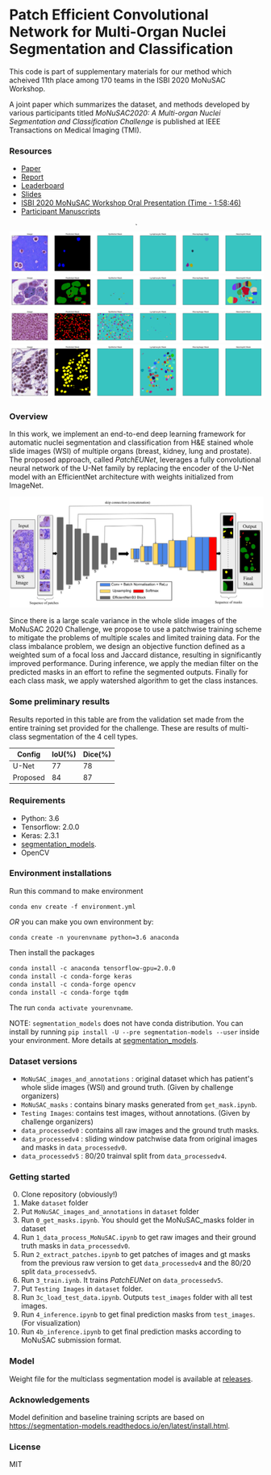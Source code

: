 # Patch Efficient Convolutional Network for Multi-Organ Nuclei Segmentation and Classification

This code is part of supplementary materials for our method which acheived 11th place among 170 teams in the ISBI 2020 MoNuSAC Workshop.

A joint paper which summarizes the dataset, and methods developed by various participants titled *MoNuSAC2020: A Multi-organ Nuclei Segmentation and Classification Challenge* is published at IEEE Transactions on Medical Imaging (TMI).


### Resources
* [Paper](https://ieeexplore.ieee.org/document/9446924)
* [Report](https://github.com/hasibzunair/MoNuSAC-ISBI-2020/blob/master/ISBI%202020%20MoNuSAC%20Workshop%20Challenge%20Paper.pdf)
* [Leaderboard](https://monusac-2020.grand-challenge.org/Results/)
* [Slides](https://docs.google.com/presentation/d/11ym6YdXazpAhkqH348X8fyHmZEoLd81xozrPHAJko44/edit?usp=sharing)
* [ISBI 2020 MoNuSAC Workshop Oral Presentation (Time - 1:58:46)](https://youtu.be/QztsH4IYQRA)
* [Participant Manuscripts](https://monusac-2020.grand-challenge.org/Manuscripts/)

<p align="center">`
<a href="#"><img src="media/result1.png"></a>
<a href="#"><img src="media/result2.png"></a>
<a href="#"><img src="media/result3.png"></a>
<a href="#"><img src="media/result4.png"></a>
</p>

### Overview

In this work, we implement an end-to-end deep learning framework for automatic nuclei segmentation and classification from H&E stained whole slide images (WSI) of multiple organs (breast, kidney, lung and prostate). The proposed approach, called *PatchEUNet*, leverages a fully convolutional neural network of the U-Net family by replacing the encoder of the U-Net model with an EfficientNet architecture with weights initialized from ImageNet.

<p align="center">
<a href="#"><img src="media/network.png"></a>
</p>

Since there is a large scale variance in the whole slide images of the MoNuSAC 2020 Challenge, we propose to use a patchwise training scheme to mitigate the problems of multiple scales and limited training data. For the class imbalance problem, we design an objective function defined as a weighted sum of a focal loss and Jaccard distance, resulting in significantly improved performance. During inference, we apply the median filter on the predicted masks in an effort to refine the segmented outputs. Finally for each class mask, we apply watershed algorithm to get the class instances.

### Some preliminary results

Results reported in this table are from the validation set made from the entire training set provided for the challenge. These are results of multi-class segmentation of the 4 cell types. 

| Config  | IoU(%) | Dice(%) |
| ------  | ------ | ------  |
| U-Net  | 77  | 78 |
| Proposed | 84 | 87|

### Requirements
* Python: 3.6
* Tensorflow: 2.0.0
* Keras: 2.3.1
* [segmentation_models](https://segmentation-models.readthedocs.io/en/latest/install.html).
* OpenCV

### Environment installations

Run this command to make environment

```
conda env create -f environment.yml
```

*OR* you can make you own environment by:

```
conda create -n yourenvname python=3.6 anaconda
```

Then install the packages

```
conda install -c anaconda tensorflow-gpu=2.0.0
conda install -c conda-forge keras
conda install -c conda-forge opencv
conda install -c conda-forge tqdm
```

The run `conda activate yourenvname`.

NOTE: `segmentation_models` does not have conda distribution. You can install by running `pip install -U --pre segmentation-models --user` inside your environment. More details at [segmentation_models](https://segmentation-models.readthedocs.io/en/latest/install.html).

### Dataset versions

* `MoNuSAC_images_and_annotations` : original dataset which has patient's whole slide images (WSI) and ground truth. (Given by challenge organizers)
* `MoNuSAC_masks` : contains binary masks generated from `get_mask.ipynb`.
* `Testing Images`: contains test images, without annotations. (Given by challenge organizers)
* `data_processedv0` : contains all raw images and the ground truth masks.
* `data_processedv4` : sliding window patchwise data from original images and masks in `data_processedv0`.
* `data_processedv5` : 80/20 trainval split from `data_processedv4`.

### Getting started

0. Clone repository (obviously!)
1. Make `dataset` folder
2. Put `MoNuSAC_images_and_annotations` in `dataset` folder
3. Run `0_get_masks.ipynb`. You should get the MoNuSAC_masks folder in dataset
4. Run `1_data_process_MoNuSAC.ipynb` to get raw images and their ground truth masks in `data_processedv0`. 
5. Run `2_extract_patches.ipynb` to get patches of images and gt masks from the previous raw version to get `data_processedv4` and the 80/20 split `data_processedv5`.
6. Run `3_train.iynb`. It trains *PatchEUNet* on `data_processedv5`.
7. Put `Testing Images` in `dataset` folder.
8. Run `3c_load_test_data.ipynb`. Outputs `test_images` folder with all test images.
8. Run `4_inference.ipynb` to get final prediction masks from `test_images`. (For visualization)
9. Run `4b_inference.ipynb` to get final prediction masks according to MoNuSAC submission format.


### Model

Weight file for the multiclass segmentation model is available at [releases](https://github.com/hasibzunair/MoNuSAC-ISBI-2020/releases/tag/v0.0.1). 

### Acknowledgements 

Model definition and baseline training scripts are based on https://segmentation-models.readthedocs.io/en/latest/install.html.

### License
MIT
